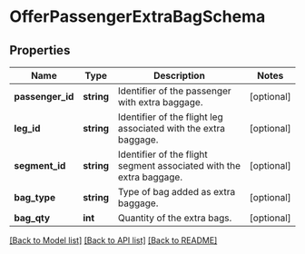 # OfferPassengerExtraBagSchema

## Properties
Name | Type | Description | Notes
------------ | ------------- | ------------- | -------------
**passenger_id** | **string** | Identifier of the passenger with extra baggage. | [optional] 
**leg_id** | **string** | Identifier of the flight leg associated with the extra baggage. | [optional] 
**segment_id** | **string** | Identifier of the flight segment associated with the extra baggage. | [optional] 
**bag_type** | **string** | Type of bag added as extra baggage. | [optional] 
**bag_qty** | **int** | Quantity of the extra bags. | [optional] 

[[Back to Model list]](../../README.md#documentation-for-models) [[Back to API list]](../../README.md#documentation-for-api-endpoints) [[Back to README]](../../README.md)

